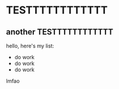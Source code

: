 # TESTTTTTTTTTTTT


## another TESTTTTTTTTTTTT

hello, here's my list:

- do work
- do work
- do work

lmfao
